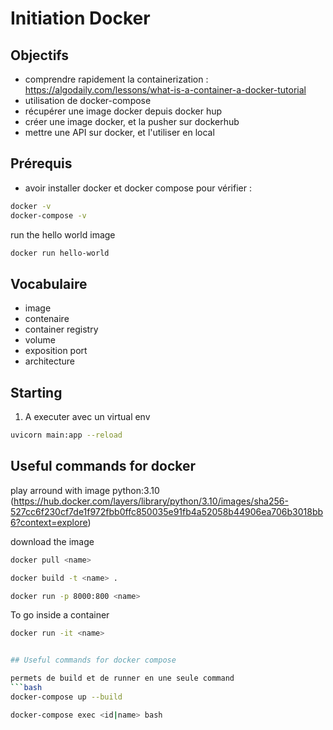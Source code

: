 # Initiation Docker 

## Objectifs
- comprendre rapidement la containerization : https://algodaily.com/lessons/what-is-a-container-a-docker-tutorial
- utilisation de docker-compose
- récupérer une image docker depuis docker hup
- créer une image docker, et la pusher sur dockerhub
- mettre une API sur docker, et l'utiliser en local

## Prérequis
- avoir installer docker et docker compose
pour vérifier : 
```bash
docker -v
docker-compose -v
```
run the hello world image
```bash
docker run hello-world
```
## Vocabulaire
- image
- contenaire
- container registry
- volume
- exposition port
- architecture

## Starting

1. A executer avec un virtual env
```bash
uvicorn main:app --reload
```

## Useful commands for docker
play arround with image python:3.10 (https://hub.docker.com/layers/library/python/3.10/images/sha256-527cc6f230cf7de1f972fbb0ffc850035e91fb4a52058b44906ea706b3018bb6?context=explore)

download the image
```bash
docker pull <name>
```

```bash
docker build -t <name> .
```

```bash
docker run -p 8000:800 <name>
```
To go inside a container
```bash
docker run -it <name>
```

```bash

## Useful commands for docker compose

permets de build et de runner en une seule command
```bash
docker-compose up --build
```

```bash
docker-compose exec <id|name> bash
```